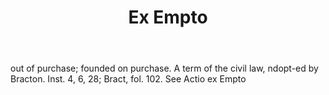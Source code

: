 ---
title: Ex Empto
letter: E
permalink: "/definitions/bld-ex-empto.html"
body: out of purchase; founded on purchase. A term of the civil law, ndopt-ed by Bracton.
  Inst. 4, 6, 28; Bract, fol. 102. See Actio ex Empto
published_at: '2018-07-07'
source: Black's Law Dictionary 2nd Ed (1910)
layout: post
---